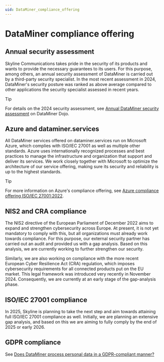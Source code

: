 ```yaml
---
uid: DataMiner_compliance_offering
---
```


# DataMiner compliance offering

## Annual security assessment

Skyline Communications takes pride in the security of its products and wants to provide the necessary guarantees to its users. For this purpose, among others, an annual security assessment of DataMiner is carried out by a third-party security specialist. In the most recent assessment in 2024, DataMiner's security posture was ranked as above average compared to other applications the security specialist assessed in recent years.

> [!TIP]
> For details on the 2024 security assessment, see [Annual DataMiner security assessment](https://community.dataminer.services/annual-dataminer-security-assessment/) on DataMiner Dojo.

## Azure and dataminer.services

All DataMiner services offered on dataminer.services run on Microsoft Azure, which complies with ISO/IEC 27001 as well as multiple other standards. Azure uses internationally recognized processes and best practices to manage the infrastructure and organization that support and deliver its services. We work closely together with Microsoft to optimize the architecture of our service offering, making sure its security and reliability is up to the highest standards.

> [!TIP]
> For more information on Azure's compliance offering, see [Azure compliance offering ISO/IEC 27001:2022](https://learn.microsoft.com/en-us/azure/compliance/offerings/offering-iso-27001).

## NIS2 and CRA compliance

The NIS2 directive of the European Parliament of December 2022 aims to expand and strengthen cybersecurity across Europe. At present, it is not yet mandatory to comply with this, but all organizations must already work towards compliance. For this purpose, our external security partner has carried out an audit and provided us with a gap analysis. Based on this analysis, we are currently working to further strengthen our security.

Similarly, we are also working on compliance with the more recent European Cyber Resilience Act (CRA) regulation, which imposes cybersecurity requirements for all connected products put on the EU market. This legal framework was introduced very recently in November 2024. Consequently, we are currently at an early stage of the gap-analysis phase.

## ISO/IEC 27001 compliance

In 2025, Skyline is planning to take the next step and aim towards attaining full ISO/IEC 27001 compliance as well. Initially, we are planning an extensive gap analysis, and based on this we are aiming to fully comply by the end of 2025 or early 2026.

## GDPR compliance

See [Does DataMiner process personal data in a GDPR-compliant manner?](xref:FAQ_GDPR)
